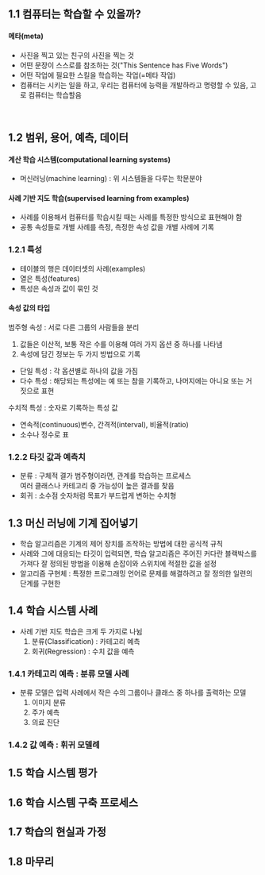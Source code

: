 ## 1.1 컴퓨터는 학습할 수 있을까?

#### 메타(meta)
- 사진을 찍고 있는 친구의 사진을 찍는 것
- 어떤 문장이 스스로를 참조하는 것("This Sentence has Five Words")
- 어떤 작업에 필요한 스킬을 학습하는 작업(=메타 작업)
- 컴퓨터는 시키는 일을 하고, 우리는 컴퓨터에 능력을 개발하라고 명령할 수 있음, 고로 컴퓨터는 학습할음

<br>

## 1.2 범위, 용어, 예측, 데이터

#### 계산 학습 시스템(computational learning systems)
- 머신러닝(machine learning) : 위 시스템들을 다루는 학문분야 

#### 사례 기반 지도 학습(supervised learning from examples)
- 사례를 이용해서 컴퓨터를 학습시킬 때는 사례를 특정한 방식으로 표현해야 함
- 공통 속성들로 개별 사례를 측정, 측정한 속성 값을 개별 사례에 기록

 ### 1.2.1 특성
 - 테이블의 행은 데이터셋의 사례(examples)
 - 열은 특성(features)
 - 특성은 속성과 값이 묶인 것
 
 #### 속성 값의 타입
 범주형 속성 : 서로 다른 그룹의 사람들을 분리
 1. 값들은 이산적, 보통 작은 수를 이용해 여러 가지 옵션 중 하나를 나타냄
 2. 속성에 담긴 정보는 두 가지 방법으로 기록
  - 단일 특성 : 각 옵션별로 하나의 값을 가짐
  - 다수 특성 : 해당되는 특성에는 예 또는 참을 기록하고, 나머지에는 아니요 또는 거짓으로 표현
 
 수치적 특성 : 숫자로 기록하는 특성 값
 - 연속적(continuous)변수, 간격적(interval), 비율적(ratio)
 - 소수나 정수로 표

  ### 1.2.2 타깃 값과 예측치

 - 분류 : 구체적 결가 범주형이라면, 관계를 학습하는 프로세스<br>
          여러 클래스나 카테고리 중 가능성이 높은 결과를 찾음
 - 회귀 : 소수점 숫자처럼 목표가 부드럽게 변하는 수치형 

## 1.3 머신 러닝에 기계 집어넣기
- 학습 알고리즘은 기계의 제어 장치를 조작하는 방법에 대한 공식적 규칙
- 사례와 그에 대응되는 타깃이 입력되면, 학습 알고리즘은 주어진 커다란 블랙박스를 가져다 잘 정의된 방법을 이용해 손잡이와 스위치에 적절한 값을 설정
- 알고리즘 구현체 : 특정한 프로그래밍 언어로 문제를 해결하려고 잘 정의한 일련의 단계를 구현한  

## 1.4 학습 시스템 사례
- 사례 기반 지도 학습은 크게 두 가지로 나뉨
  1. 분류(Classification) : 카테고리 예측
  2. 회귀(Regression) : 수치 값을 예측
 
### 1.4.1 카테고리 예측 : 분류 모델 사례
- 분류 모델은 입력 사례에서 작은 수의 그룹이나 클래스 중 하나를 출력하는 모델
  1. 이미지 분류
  2. 주가 예측
  3. 의료 진단
 
### 1.4.2 값 예측 : 휘귀 모델례

## 1.5 학습 시스템 평가

## 1.6 학습 시스템 구축 프로세스

## 1.7 학습의 현실과 가정

## 1.8 마무리
